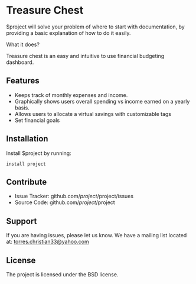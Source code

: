 Treasure Chest
========

$project will solve your problem of where to start with documentation,
by providing a basic explanation of how to do it easily.

What it does?

Treasure chest is an easy and intuitive to use financial budgeting dashboard.

Features
--------

- Keeps track of monthly expenses and income.
- Graphically shows users overall spending vs income earned on a yearly basis.
- Allows users to allocate a virtual savings with customizable tags
- Set financial goals

Installation
------------

Install $project by running:

    install project

Contribute
----------

- Issue Tracker: github.com/$project/$project/issues
- Source Code: github.com/$project/$project

Support
-------

If you are having issues, please let us know.
We have a mailing list located at: torres.christian33@yahoo.com

License
-------

The project is licensed under the BSD license.
